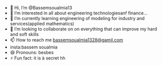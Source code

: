 - 👋 Hi, I’m @Bassemsoualmia13
- 👀 I’m interested in all about engineering technologiesanf finance...
- 🌱 I’m currently learning  engineering of  modeling for industry and services(applied mathematics)
- 💞️ I’m looking to collaborate on on everything that can improve my hard and soft skills
- 📫 How to reach me bassemsoualmia1328@gamil.com
- insta:bassem soualmia 
- 😄 Pronouns: besbes
- ⚡ Fun fact: it is à secret hh

<!---
Bassemsoualmia13/Bassemsoualmia13 is a ✨ special ✨ repository because its `README.md` (this file) appears on your GitHub profile.
You can click the Preview link to take a look at your changes.
--->
